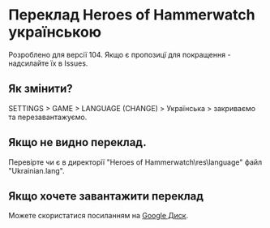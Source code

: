# Переклад Heroes of Hammerwatch українською

Розроблено для версії 104. Якщо є пропозицї для покращення - надсилайте їх в Issues.<br>

## Як змінити?<br>
SETTINGS > GAME > LANGUAGE (CHANGE) > Українська > закриваємо та перезавантажуємо.<br>

## Якщо не видно переклад.<br>
Перевірте чи є в директорії "Heroes of Hammerwatch\res\language\" файл "Ukrainian.lang".

## Якщо хочете завантажити переклад <br>
Можете скористатися посиланням на [Google Диск](https://drive.google.com/file/d/1r0AMc9vS2QpUZf-3NerX_csE-4HOL1Mw/view?usp=share_link).
